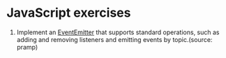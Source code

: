 # JavaScript exercises

1. Implement an [EventEmitter](https://github.com/oanaOM/js-playground/blob/master/playground/eventEmitter.js) that supports standard operations, such as adding and removing listeners and emitting events by topic.(source: pramp)
